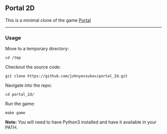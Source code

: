 Portal 2D
----

This is a minimal clone of the game [Portal](https://en.wikipedia.org/wiki/Portal_(video_game))

----
### Usage


Move to a temporary directory:

    cd /tmp

Checkout the source code:

    git clone https://github.com/johnyevsukov/portal_2d.git

Navigate into the repo:

    cd portal_2d/

Run the game:

    make game


__Note:__ You will need to have Python3 installed and have it available in your PATH.
